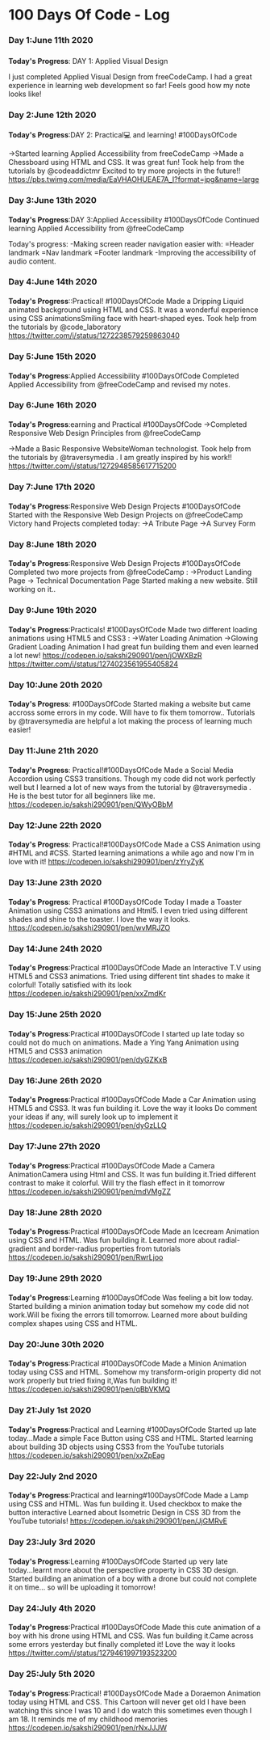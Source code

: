 # 100 Days Of Code - Log

### Day 1:June 11th 2020
##### 

**Today's Progress**: DAY 1: Applied Visual Design

I just completed Applied Visual Design from freeCodeCamp.
I had a great experience in learning web development so far!
Feels good how my note looks like!
### Day 2:June 12th 2020
####
**Today's Progress**:DAY 2: Practical💻 and learning! #100DaysOfCode 
 
->Started learning Applied Accessibility from freeCodeCamp 
->Made a Chessboard using HTML and CSS.
      It was great fun! Took help from the tutorials by @codeaddictmr 
Excited to try more projects in the future!!
https://pbs.twimg.com/media/EaVHAOHUEAE7A_I?format=jpg&name=large
### Day 3:June 13th 2020
 ####
 
 **Today's Progress**:DAY 3:Applied Accessibility #100DaysOfCode 
Continued learning Applied Accessibility from 
@freeCodeCamp
 
Today's progress:
-Making screen reader navigation easier with: 
=Header landmark
=Nav landmark
=Footer landmark
-Improving the accessibility of audio content.
### Day 4:June 14th 2020
####

**Today's Progress**::Practical! #100DaysOfCode 
Made a Dripping Liquid animated background using HTML and CSS. It was a wonderful experience using CSS animationsSmiling face with heart-shaped eyes.
Took help from the tutorials by 
@code_laboratory
 https://twitter.com/i/status/1272238579259863040
 ### Day 5:June 15th 2020
####

**Today's Progress**:Applied Accessibility #100DaysOfCode
Completed Applied Accessibility from 
@freeCodeCamp and revised my notes.
### Day 6:June 16th 2020
####

**Today's Progress**:earning and Practical #100DaysOfCode 
->Completed Responsive Web Design Principles from 
@freeCodeCamp
 
->Made a Basic Responsive WebsiteWoman technologist. Took help from the tutorials by 
@traversymedia
. I am greatly inspired by his work!!
https://twitter.com/i/status/1272948585617715200
### Day 7:June 17th 2020
####

**Today's Progress**:Responsive Web Design Projects #100DaysOfCode 
Started with the Responsive Web Design Projects on 
@freeCodeCamp
Victory hand
Projects completed today:
 ->A Tribute Page
 ->A Survey Form
 ### Day 8:June 18th 2020
####

**Today's Progress**:Responsive Web Design Projects #100DaysOfCode 
Completed two more projects from 
@freeCodeCamp
:
->Product Landing Page 
-> Technical Documentation Page
 Started making a new website. Still working on it..
  ### Day 9:June 19th 2020
####

**Today's Progress**:Practicals! #100DaysOfCode 
Made two different loading animations using HTML5 and CSS3 :
->Water Loading Animation
->Glowing Gradient Loading Animation
I had great fun building them and even learned a lot new!
https://codepen.io/sakshi290901/pen/jOWXBzR 
https://twitter.com/i/status/1274023561955405824
 ### Day 10:June 20th 2020
####

**Today's Progress**:   #100DaysOfCode
Started making a website but came accross some errors in my code. Will have to fix them tomorrow..
Tutorials by 
@traversymedia
 are  helpful a lot making the process of learning much easier!
  ### Day 11:June 21th 2020
####

**Today's Progress**: Practical!#100DaysOfCode
Made a Social Media Accordion using CSS3 transitions.
Though my code did not work perfectly well but I learned a lot of new ways from the tutorial by 
@traversymedia
.
He is the best tutor for all beginners like me.
https://codepen.io/sakshi290901/pen/QWyOBbM 
### Day 12:June 22th 2020
####

**Today's Progress**: Practical!#100DaysOfCode
Made a CSS Animation using #HTML and #CSS.
Started learning animations a while ago and now I'm in love with it!
https://codepen.io/sakshi290901/pen/zYryZyK 
### Day 13:June 23th 2020
####

**Today's Progress**: Practical #100DaysOfCode 
Today I made a Toaster Animation using CSS3 animations and Html5. I even tried using different shades and shine to the toaster. I love the way it looks.
https://codepen.io/sakshi290901/pen/wvMRJZO
### Day 14:June 24th 2020
####

**Today's Progress**:Practical #100DaysOfCode 
Made an Interactive T.V using HTML5 and CSS3 animations.
Tried using different tint shades to make it colorful! Totally satisfied with its look
https://codepen.io/sakshi290901/pen/xxZmdKr
### Day 15:June 25th 2020
####

**Today's Progress**:Practical #100DaysOfCode 
I started up late today so could not do much on animations.
Made a Ying Yang Animation using HTML5 and CSS3 animation
https://codepen.io/sakshi290901/pen/dyGZKxB
### Day 16:June 26th 2020
####

**Today's Progress**:Practical #100DaysOfCode 
Made a Car Animation using HTML5 and CSS3.
It was fun building it. Love the way it looks
Do comment your ideas if any, will surely look up to implement it
https://codepen.io/sakshi290901/pen/dyGzLLQ 
### Day 17:June 27th 2020
####

**Today's Progress**:Practical #100DaysOfCode
Made a Camera AnimationCamera using Html and CSS. 
It was fun building it.Tried different contrast to make it colorful. Will try the flash effect in it tomorrow
https://codepen.io/sakshi290901/pen/mdVMgZZ
### Day 18:June 28th 2020
####

**Today's Progress**:Practical #100DaysOfCode 
Made an Icecream Animation using CSS and HTML.
Was fun building it. Learned more about radial-gradient and border-radius properties from tutorials
https://codepen.io/sakshi290901/pen/RwrLjoo
### Day 19:June 29th 2020
####

**Today's Progress**:Learning #100DaysOfCode
Was feeling a bit low today. Started building a minion animation today but somehow my code did not work.Will be fixing the errors till tomorrow. 
Learned more about building complex shapes using CSS and HTML.
### Day 20:June 30th 2020
####

**Today's Progress**:Practical #100DaysOfCode 
Made a Minion Animation today using CSS and HTML.
Somehow my transform-origin property did not work properly but tried fixing it,Was fun building it!
https://codepen.io/sakshi290901/pen/qBbVKMQ 
### Day 21:July 1st 2020
####

**Today's Progress**:Practical and Learning #100DaysOfCode 
Started up late today...Made a simple Face Button using CSS and HTML. Started learning about building 3D objects using CSS3 from the YouTube tutorials
 https://codepen.io/sakshi290901/pen/xxZpEag 
### Day 22:July 2nd 2020
####

**Today's Progress**:Practical and learning#100DaysOfCode 
Made a Lamp using CSS and HTML. Was fun building it.
Used checkbox to make the button interactive
Learned about Isometric Design in CSS 3D from the YouTube tutorials!
https://codepen.io/sakshi290901/pen/JjGMRvE 
### Day 23:July 3rd 2020
####

**Today's Progress**:Learning  #100DaysOfCode
Started up very late today...learnt more about the perspective property in CSS 3D design. Started building an animation of a boy with a drone but could not complete it on time... so will be uploading  it  tomorrow! 
### Day 24:July 4th 2020
####

**Today's Progress**:Practical #100DaysOfCode
Made this cute animation of a boy with his drone using HTML and CSS. Was fun building it.Came across some errors yesterday but finally completed it! Love the way it looks
https://twitter.com/i/status/1279461997193523200
### Day 25:July 5th 2020
####

**Today's Progress**:Practical! #100DaysOfCode 
Made a Doraemon Animation today using HTML and CSS. This Cartoon will never get old I have been watching this since I was 10 and I do watch this sometimes even though I am 18. It reminds me of my childhood memories
https://codepen.io/sakshi290901/pen/rNxJJJW 

